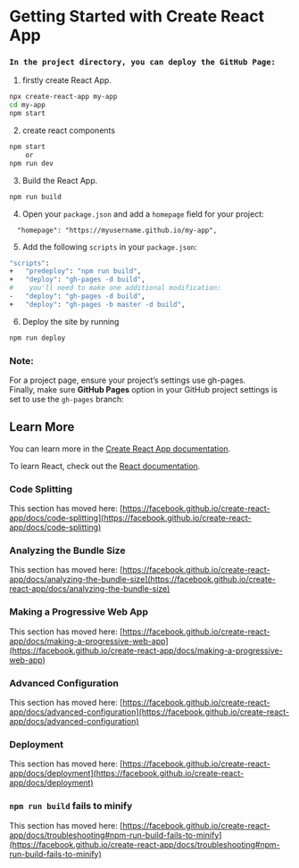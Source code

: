 # Getting Started with Create React App

### `In the project directory, you can deploy the GitHub Page:`

1.  firstly create React App.
```bash
npx create-react-app my-app
cd my-app
npm start
```
2. create react components
```bash 
npm start 
    or
npm run dev 
```

3. Build the React App.
```bash
npm run build
```

4. Open your `package.json` and add a `homepage` field for your project:
```
  "homepage": "https://myusername.github.io/my-app",
```

5. Add the following `scripts` in your `package.json`:
```bash
"scripts": 
+   "predeploy": "npm run build",
+   "deploy": "gh-pages -d build", 
#    you'll need to make one additional modification:
-   "deploy": "gh-pages -d build",
+   "deploy": "gh-pages -b master -d build",
```
6. Deploy the site by running
```bash
npm run deploy
```

### Note:  
For a project page, ensure your project’s settings use gh-pages.\
Finally, make sure **GitHub Pages** option in your GitHub project settings is set to use the `gh-pages` branch:

## Learn More

You can learn more in the [Create React App documentation](https://facebook.github.io/create-react-app/docs/getting-started).

To learn React, check out the [React documentation](https://reactjs.org/).

### Code Splitting

This section has moved here: [https://facebook.github.io/create-react-app/docs/code-splitting](https://facebook.github.io/create-react-app/docs/code-splitting)

### Analyzing the Bundle Size

This section has moved here: [https://facebook.github.io/create-react-app/docs/analyzing-the-bundle-size](https://facebook.github.io/create-react-app/docs/analyzing-the-bundle-size)

### Making a Progressive Web App

This section has moved here: [https://facebook.github.io/create-react-app/docs/making-a-progressive-web-app](https://facebook.github.io/create-react-app/docs/making-a-progressive-web-app)

### Advanced Configuration

This section has moved here: [https://facebook.github.io/create-react-app/docs/advanced-configuration](https://facebook.github.io/create-react-app/docs/advanced-configuration)

### Deployment

This section has moved here: [https://facebook.github.io/create-react-app/docs/deployment](https://facebook.github.io/create-react-app/docs/deployment)

### `npm run build` fails to minify

This section has moved here: [https://facebook.github.io/create-react-app/docs/troubleshooting#npm-run-build-fails-to-minify](https://facebook.github.io/create-react-app/docs/troubleshooting#npm-run-build-fails-to-minify)
